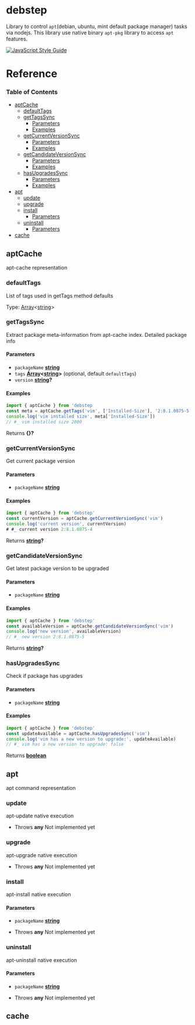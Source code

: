 # debstep

Library to control `apt`(debian, ubuntu, mint default package manager) tasks via nodejs.
This library use native binary `apt-pkg` library to access `apt` features.

[![JavaScript Style Guide](https://cdn.rawgit.com/standard/standard/master/badge.svg)](https://github.com/standard/standard)

# Reference

<!-- Generated by documentation.js. Update this documentation by updating the source code. -->

### Table of Contents

-   [aptCache](#aptcache)
    -   [defaultTags](#defaulttags)
    -   [getTagsSync](#gettagssync)
        -   [Parameters](#parameters)
        -   [Examples](#examples)
    -   [getCurrentVersionSync](#getcurrentversionsync)
        -   [Parameters](#parameters-1)
        -   [Examples](#examples-1)
    -   [getCandidateVersionSync](#getcandidateversionsync)
        -   [Parameters](#parameters-2)
        -   [Examples](#examples-2)
    -   [hasUpgradesSync](#hasupgradessync)
        -   [Parameters](#parameters-3)
        -   [Examples](#examples-3)
-   [apt](#apt)
    -   [update](#update)
    -   [upgrade](#upgrade)
    -   [install](#install)
        -   [Parameters](#parameters-4)
    -   [uninstall](#uninstall)
        -   [Parameters](#parameters-5)
-   [cache](#cache)

## aptCache

apt-cache representation

### defaultTags

List of tags used in getTags method defaults

Type: [Array](https://developer.mozilla.org/docs/Web/JavaScript/Reference/Global_Objects/Array)&lt;[string](https://developer.mozilla.org/docs/Web/JavaScript/Reference/Global_Objects/String)>

### getTagsSync

Extract package meta-information from apt-cache index.
Detailed package info

#### Parameters

-   `packageName` **[string](https://developer.mozilla.org/docs/Web/JavaScript/Reference/Global_Objects/String)** 
-   `tags` **[Array](https://developer.mozilla.org/docs/Web/JavaScript/Reference/Global_Objects/Array)&lt;[string](https://developer.mozilla.org/docs/Web/JavaScript/Reference/Global_Objects/String)>**  (optional, default `defaultTags`)
-   `version` **[string](https://developer.mozilla.org/docs/Web/JavaScript/Reference/Global_Objects/String)?** 

#### Examples

```javascript
import { aptCache } from 'debstep
const meta = aptCache.getTags('vim', ['Installed-Size'], '2:8.1.0875-5')
console.log('vim installed size', meta['Installed-Size'])
// #_ vim installed size 2800
```

Returns **{}?** 

### getCurrentVersionSync

Get current package version

#### Parameters

-   `packageName` **[string](https://developer.mozilla.org/docs/Web/JavaScript/Reference/Global_Objects/String)** 

#### Examples

```javascript
import { aptCache } from 'debstep'
const currentVersion = aptCache.getCurrentVersionSync('vim')
console.log('current version', currentVersion)
# #_ current version 2:8.1.0875-4
```

Returns **[string](https://developer.mozilla.org/docs/Web/JavaScript/Reference/Global_Objects/String)?** 

### getCandidateVersionSync

Get latest package version to be upgraded

#### Parameters

-   `packageName` **[string](https://developer.mozilla.org/docs/Web/JavaScript/Reference/Global_Objects/String)** 

#### Examples

```javascript
import { aptCache } from 'debstep'
const availableVersion = aptCache.getCandidateVersionSync('vim')
console.log('new version', availableVersion)
// #_ new version 2:8.1.0875-5
```

Returns **[string](https://developer.mozilla.org/docs/Web/JavaScript/Reference/Global_Objects/String)?** 

### hasUpgradesSync

Check if package has upgrades

#### Parameters

-   `packageName` **[string](https://developer.mozilla.org/docs/Web/JavaScript/Reference/Global_Objects/String)** 

#### Examples

```javascript
import { aptCache } from 'debstep'
const updateAvailable = aptCache.hasUpgradesSync('vim')
console.log('vim has a new version to upgrade:', updateAvailable)
// #_ vim has a new version to upgrade: false
```

Returns **[boolean](https://developer.mozilla.org/docs/Web/JavaScript/Reference/Global_Objects/Boolean)** 

## apt

apt command representation

### update

apt-update native execution

-   Throws **any** Not implemented yet

### upgrade

apt-upgrade native execution

-   Throws **any** Not implemented yet

### install

apt-install native execution

#### Parameters

-   `packageName` **[string](https://developer.mozilla.org/docs/Web/JavaScript/Reference/Global_Objects/String)** 


-   Throws **any** Not implemented yet

### uninstall

apt-uninstall native execution

#### Parameters

-   `packageName` **[string](https://developer.mozilla.org/docs/Web/JavaScript/Reference/Global_Objects/String)** 


-   Throws **any** Not implemented yet

## cache
